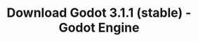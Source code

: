 ---
# Generated by /tools/generators/src/download_archive_generator !!! do not edit by hand !!!
title: 'Download Godot 3.1.1 (stable) - Godot Engine'
type: 'download/archive'
name: '3.1.1'
flavor: 'stable'
release_date: '2019-04-27T03:00:00-00:00'
release_notes: 'article/maintenance-release-godot-3-1-1/'
primaryPlatforms:
  - 'android.apk'
  - 'linux.64'
  - 'macos.universal'
  - 'windows.64'
  - 'linux_server.headless.64'
  - 'web'
  - 'templates'
links:
  android.apk:
    name: 'android.apk'
    title: 'Android'
    caption: 'Universal APK (ARM64 + ARMv7 + x86_64 + x86)'
    tags:
      - 'APK download'
      - 'ARM64/v7'
      - 'x86 (64 & 32 bit)'
    hosts:
      github_builds:
        regular: 'https://github.com/godotengine/godot-builds/releases/download/3.1.1-stable/Godot_v3.1.1-stable_android_editor.apk'
        mono: '#'
      github:
        regular: 'https://github.com/godotengine/godot/releases/download/3.1.1-stable/Godot_v3.1.1-stable_android_editor.apk'
        mono: '#'
  linux.64:
    name: 'linux.64'
    title: 'Linux'
    caption: 'Standard (x86_64)'
    tags:
      - '64 bit'
    hosts:
      github_builds:
        regular: 'https://github.com/godotengine/godot-builds/releases/download/3.1.1-stable/Godot_v3.1.1-stable_x11.64.zip'
        mono: 'https://github.com/godotengine/godot-builds/releases/download/3.1.1-stable/Godot_v3.1.1-stable_mono_x11_64.zip'
      github:
        regular: 'https://github.com/godotengine/godot/releases/download/3.1.1-stable/Godot_v3.1.1-stable_x11.64.zip'
        mono: 'https://github.com/godotengine/godot/releases/download/3.1.1-stable/Godot_v3.1.1-stable_mono_x11_64.zip'
  macos.universal:
    name: 'macos.universal'
    title: 'macOS'
    caption: 'Universal (x86_64 + Apple Silicon)'
    tags:
      - 'Intel/Apple Silicon'
      - '64 bit'
    hosts:
      github_builds:
        regular: 'https://github.com/godotengine/godot-builds/releases/download/3.1.1-stable/Godot_v3.1.1-stable_osx.universal.zip'
        mono: 'https://github.com/godotengine/godot-builds/releases/download/3.1.1-stable/Godot_v3.1.1-stable_mono_osx.universal.zip'
      github:
        regular: 'https://github.com/godotengine/godot/releases/download/3.1.1-stable/Godot_v3.1.1-stable_osx.universal.zip'
        mono: 'https://github.com/godotengine/godot/releases/download/3.1.1-stable/Godot_v3.1.1-stable_mono_osx.universal.zip'
  windows.64:
    name: 'windows.64'
    title: 'Windows'
    caption: 'Standard (x86_64)'
    tags:
      - '64 bit'
    hosts:
      github_builds:
        regular: 'https://github.com/godotengine/godot-builds/releases/download/3.1.1-stable/Godot_v3.1.1-stable_win64.exe.zip'
        mono: 'https://github.com/godotengine/godot-builds/releases/download/3.1.1-stable/Godot_v3.1.1-stable_mono_win64.zip'
      github:
        regular: 'https://github.com/godotengine/godot/releases/download/3.1.1-stable/Godot_v3.1.1-stable_win64.exe.zip'
        mono: 'https://github.com/godotengine/godot/releases/download/3.1.1-stable/Godot_v3.1.1-stable_mono_win64.zip'
  linux_server.headless.64:
    name: 'linux_server.headless.64'
    title: 'Linux Server'
    caption: 'Headless (x86_64)'
    tags:
      - '64 bit'
      - 'Headless'
    hosts:
      github_builds:
        regular: 'https://github.com/godotengine/godot-builds/releases/download/3.1.1-stable/Godot_v3.1.1-stable_linux_headless.64.zip'
        mono: 'https://github.com/godotengine/godot-builds/releases/download/3.1.1-stable/Godot_v3.1.1-stable_mono_linux_headless_64.zip'
      github:
        regular: 'https://github.com/godotengine/godot/releases/download/3.1.1-stable/Godot_v3.1.1-stable_linux_headless.64.zip'
        mono: 'https://github.com/godotengine/godot/releases/download/3.1.1-stable/Godot_v3.1.1-stable_mono_linux_headless_64.zip'
  web:
    name: 'web'
    title: 'Web editor'
    caption: ''
    tags:
      - 'Self-hosted'
      - 'Cross-platform'
    hosts:
      github_builds:
        regular: 'https://github.com/godotengine/godot-builds/releases/download/3.1.1-stable/Godot_v3.1.1-stable_web_editor.zip'
        mono: '#'
      github:
        regular: 'https://github.com/godotengine/godot/releases/download/3.1.1-stable/Godot_v3.1.1-stable_web_editor.zip'
        mono: '#'
  linux.32:
    name: 'linux.32'
    title: 'Linux'
    caption: 'Standard (x86)'
    tags:
      - '32 bit'
    hosts:
      github_builds:
        regular: 'https://github.com/godotengine/godot-builds/releases/download/3.1.1-stable/Godot_v3.1.1-stable_x11.32.zip'
        mono: 'https://github.com/godotengine/godot-builds/releases/download/3.1.1-stable/Godot_v3.1.1-stable_mono_x11_32.zip'
      github:
        regular: 'https://github.com/godotengine/godot/releases/download/3.1.1-stable/Godot_v3.1.1-stable_x11.32.zip'
        mono: 'https://github.com/godotengine/godot/releases/download/3.1.1-stable/Godot_v3.1.1-stable_mono_x11_32.zip'
  windows.32:
    name: 'windows.32'
    title: 'Windows'
    caption: 'Standard (x86)'
    tags:
      - '32 bit'
    hosts:
      github_builds:
        regular: 'https://github.com/godotengine/godot-builds/releases/download/3.1.1-stable/Godot_v3.1.1-stable_win32.exe.zip'
        mono: 'https://github.com/godotengine/godot-builds/releases/download/3.1.1-stable/Godot_v3.1.1-stable_mono_win32.zip'
      github:
        regular: 'https://github.com/godotengine/godot/releases/download/3.1.1-stable/Godot_v3.1.1-stable_win32.exe.zip'
        mono: 'https://github.com/godotengine/godot/releases/download/3.1.1-stable/Godot_v3.1.1-stable_mono_win32.zip'
  linux_server.64:
    name: 'linux_server.64'
    title: 'Linux Server'
    caption: 'Standard (x86_64)'
    tags:
      - '64 bit'
    hosts:
      github_builds:
        regular: 'https://github.com/godotengine/godot-builds/releases/download/3.1.1-stable/Godot_v3.1.1-stable_linux_server.64.zip'
        mono: 'https://github.com/godotengine/godot-builds/releases/download/3.1.1-stable/Godot_v3.1.1-stable_mono_linux_server_64.zip'
      github:
        regular: 'https://github.com/godotengine/godot/releases/download/3.1.1-stable/Godot_v3.1.1-stable_linux_server.64.zip'
        mono: 'https://github.com/godotengine/godot/releases/download/3.1.1-stable/Godot_v3.1.1-stable_mono_linux_server_64.zip'
  aar_library:
    name: 'aar_library'
    title: 'AAR library'
    caption: ''
    tags:
      - 'Android plugins'
      - 'Java'
      - 'Kotlin'
    hosts:
      github_builds:
        regular: 'https://github.com/godotengine/godot-builds/releases/download/3.1.1-stable/godot-lib.3.1.1.stable.release.aar'
        mono: 'https://github.com/godotengine/godot-builds/releases/download/3.1.1-stable/godot-lib.3.1.1.stable.mono.release.aar'
      github:
        regular: 'https://github.com/godotengine/godot/releases/download/3.1.1-stable/godot-lib.3.1.1.stable.release.aar'
        mono: 'https://github.com/godotengine/godot/releases/download/3.1.1-stable/godot-lib.3.1.1.stable.mono.release.aar'
  templates:
    name: 'templates'
    title: 'Export templates'
    caption: ''
    tags:
      - 'Used to export your games to all supported platforms'
    hosts:
      github_builds:
        regular: 'https://github.com/godotengine/godot-builds/releases/download/3.1.1-stable/Godot_v3.1.1-stable_export_templates.tpz'
        mono: 'https://github.com/godotengine/godot-builds/releases/download/3.1.1-stable/Godot_v3.1.1-stable_mono_export_templates.tpz'
      github:
        regular: 'https://github.com/godotengine/godot/releases/download/3.1.1-stable/Godot_v3.1.1-stable_export_templates.tpz'
        mono: 'https://github.com/godotengine/godot/releases/download/3.1.1-stable/Godot_v3.1.1-stable_mono_export_templates.tpz'
---